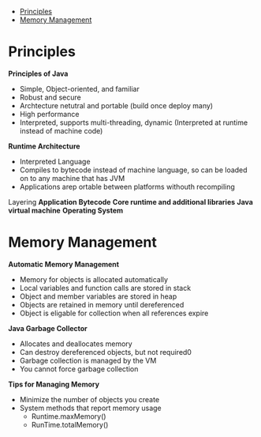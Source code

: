 - [Principles](#principles)
- [Memory Management](#memory-management)

# Principles

**Principles of Java**
- Simple, Object-oriented, and familiar
- Robust and secure
- Archtecture netutral and portable (build once deploy many)
- High performance
- Interpreted, supports multi-threading, dynamic (Interpreted at runtime instead of machine code)

**Runtime Architecture**
- Interpreted Language
- Compiles to bytecode instead of machine language, so can be loaded on to any machine that has JVM
- Applications arep ortable between platforms withouth recompiling

Layering
**Application Bytecode**
**Core runtime and additional libraries**
**Java virtual machine**
**Operating System**

# Memory Management

**Automatic Memory Management**
- Memory for objects is allocated automatically
- Local variables and function calls are stored in stack
- Object and member variables are stored in heap
- Objects are retained in memory until dereferenced
- Object is eligable for collection when all references expire

**Java Garbage Collector**
- Allocates and deallocates memory
- Can destroy dereferenced objects, but not required0
- Garbage collection is managed by the VM
- You cannot force garbage collection

**Tips for Managing Memory**
- Minimize the number of objects you create
- System methods that report memory usage
  - Runtime.maxMemory()
  - RunTime.totalMemory()
